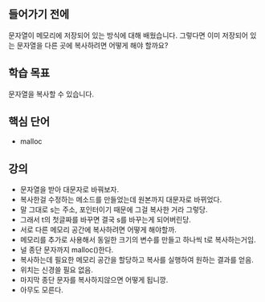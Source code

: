 ## 들어가기 전에

문자열이 메모리에 저장되어 있는 방식에 대해 배웠습니다. 그렇다면 이미 저장되어 있는 문자열을 다른 곳에 복사하려면 어떻게 해야 할까요?

## 학습 목표

문자열을 복사할 수 있습니다.

## 핵심 단어

- malloc

## 강의

- 문자열을 받아 대문자로 바꿔보자.
- 복사한걸 수정하는 메소드를 만들었는데 원본까지 대문자로 바뀌었다.
- 말 그대로 s는 주소, 포인터이기 때문에 그걸 복사한 거라 그렇당.
- 그래서 t의 첫글짜를 바꾸면 결국 s를 바꾸는게 되어버린당.
- 서로 다른 메모리 공간에 복사하려면 어떻게 해야할까.
- 메모리를 추가로 사용해서 동일한 크기의 변수를 만들고 하나씩 t로 복사하는거임.
- 널 종단 문자까지 malloc()한다.
- 복사하는데 필요한 메모리 공간을 할당하고 복사를 실행하여 원하는 결과를 얻음.
- 위치는 신경쓸 필요 없음.
- 마지막 종단 문자를 복사하지않으면 어떻게 됩니깡.
- 아무도 모른다.
